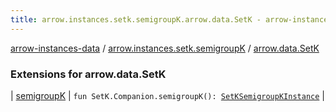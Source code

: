 ```yaml
---
title: arrow.instances.setk.semigroupK.arrow.data.SetK - arrow-instances-data
---
```


[arrow-instances-data](../../index.html) / [arrow.instances.setk.semigroupK](../index.html) / [arrow.data.SetK](./index.html)

### Extensions for arrow.data.SetK

| [semigroupK](semigroup-k.html) | `fun SetK.Companion.semigroupK(): `[`SetKSemigroupKInstance`](../../arrow.instances/-set-k-semigroup-k-instance/index.html) |


